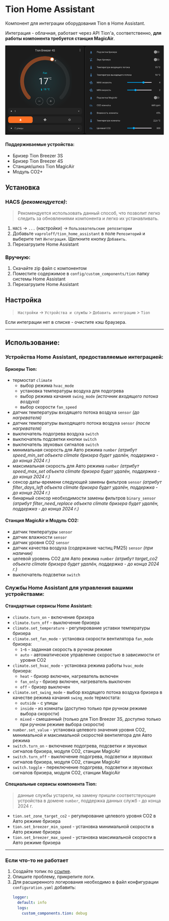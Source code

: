 # Tion Home Assistant

Компонент для интеграции оборудования Tion в Home Assistant.

Интеграция - облачная, работает через API Tion'а, соответственно, **для работы компонента требуется станция MagicAir**.

![screenshot.png](docs%2Fscreenshot.png)

#### Поддерживаемые устройства:
* Бризер Tion Breezer 3S
* Бризер Tion Breezer 4S
* Станция/шлюз Tion MagicAir
* Модуль CO2+

## Установка

### HACS _(рекомендуется)_:
> Рекомендуется использовать данный способ, что позволит легко следить за обновлениями компонента и легко их устанавливать.
1. `HACS` -> `...` (настройки) -> `Пользовательские репозитории` 
2. Добавьте `vaproloff/tion_home_assistant` в поле `Репозиторий` и выберите тип `Интеграция`. Щелкните кнопку `Добавить`.
3. Перезагрузите Home Assistant

### Вручную:
1. Скачайте zip файл с компонентом
2. Поместите содержимое в `config/custom_components/tion` папку системы Home Assistant
3. Перезагрузите Home Assistant

## Настройка
> `Настройки` -> `Устройства и службы` > `Добавить интеграцию` > `Tion`

Если интеграции нет в списке - очистите кэш браузера.

---
## Использование:
### Устройства Home Assistant, предоставляемые интеграцией:
#### Бризеры Tion:
- термостат `climate`
  - выбор режима `hvac_mode`
  - установка температуры воздуха для подогрева
  - выбор режима качания `swing_mode` _(источник входящего потока воздуха)_
  - выбор скорости `fan_speed`
- датчик температуры входящего потока воздуха `sensor` _(до нагревателя)_
- датчик температуры выходящего потока воздуха `sensor` _(после нагревателя)_
- выключатель подогрева воздуха `switch`
- выключатель подсветки кнопки `switch`
- выключатель звуковых сигналов `switch`
- минимальная скорость для Авто режима `number` _(атрибут speed_min_set объекта climate бризера будет удалён, поддержка - до конца 2024 г.)_
- максимальная скорость для Авто режима `number` _(атрибут speed_max_set объекта climate бризера будет удалён, поддержка - до конца 2024 г.)_
- сенсор даты-времени следующей замены фильтров `sensor` _(атрибут filter_days_left объекта climate бризера будет удалён, поддержка - до конца 2024 г.)_
- бинарный сенсор необходимости замены фильтров `binary_sensor` _(атрибут filter_need_replace объекта climate бризера будет удалён, поддержка - до конца 2024 г.)_

#### Станция MagicAir и Модуль CO2:
- датчик температуры `sensor`
- датчик влажности `sensor`
- датчик уровня CO2 `sensor`
- датчик качества воздуха (содержание частиц PM25) `sensor` _(при наличии)_
- целевой уровень CO2 для Авто режима `number` _(атрибут target_co2 объекта climate бризера будет удалён, поддержка - до конца 2024 г.)_
- выключатель подсветки `switch`

### Службы Home Assistant для управления вашими устройствами:
#### Стандартные сервисы Home Assistant:
* `climate.turn_on` - включение бризера
* `climate.turn_off` - выключение бризера
* `climate.set_temperature` - регулирование уставки температуры бризера
* `climate.set_fan_mode` - установка скорости вентилятора `fan_mode` бризера:
  - `1`-`6` - заданная скорость в ручном режиме
  - `auto` - автоматическое управление скоростью в зависимости от уровня CO2
* `climate.set_hvac_mode` - установка режима работы `hvac_mode` бризера:
  - `heat` - бризер включен, нагреватель включен
  - `fan_only` - бризер включен, нагреватель выключен
  - `off` - бризер выключен
* `climate.set_swing_mode` - выбор входящего потока воздуха бризера в качестве режима качания `swing_mode` термостата:
  - `outside` - с улицы
  - `inside` - из комнаты (доступно только при ручном режиме выбора скорости)
  - `mixed` - смешанный (только для Tion Breezer 3S, доступно только при ручном режиме выбора скорости)
* `number.set_value` - установка целевого значения уровня CO2, минимальной и максимальной скоростей вентилятора для Авто режима
* `switch.turn_on` - включение подогрева, подсветки и звуковых сигналов бризера, модуля CO2, станции MagicAir
* `switch.turn_off` - выключение подогрева, подсветки и звуковых сигналов бризера, модуля CO2, станции MagicAir
* `switch.toggle` - переключение подогрева, подсветки и звуковых сигналов бризера, модуля CO2, станции MagicAir

#### Специальные сервисы компонента Tion:
> данные службы устарели, на замену пришли соответствующие устройства в домене `number`,
> поддержка данных служб - до конца 2024 г.
* `tion.set_zone_target_co2` - регулирование целевого уровня CO2 в Авто режиме бризера
* `tion.set_breezer_min_speed` - установка минимальной скорости в Авто режиме бризера
* `tion.set_breezer_max_speed` - установка максимальной скорости в Авто режиме бризера

---
### Если что-то не работает
1. Создайте топик по [ссылке](https://github.com/vaproloff/tion_home_assistant/issues/new).
2. Опишите проблему, прикрепите логи.
3. Для расширенного логирования необходимо в файл конфигурации `configuration.yaml` добавить:
    ```yaml
    logger:
      default: info
      logs:
        custom_components.tion: debug
    ```
